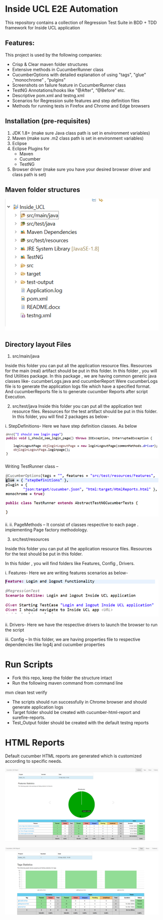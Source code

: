 
# Inside UCL E2E Automation

This repository contains a collection of Regression Test Suite in BDD + TDD framework for Inside UCL application




## Features:

This project is used by the following companies:

- Crisp & Clear maven folder structures
- Extensive methods in CucumberRunner class
- CucumberOptions with detailed explanation of using "tags", "glue" ,”monochrome” , “pulgins”
- Screenshots on failure feature in CucumberRunner class
- TestNG Annotations/hooks like "@After", “@Before” etc.
- Descriptive pom.xml and testng.xml
- Scenarios for Regression suite features and step definition files
- Methods for running tests in Firefox and Chrome and Edge browsers


## Installation (pre-requisites)

1. JDK 1.8+ (make sure Java class path is set in environment variables)
2. Maven (make sure .m2 class path is set in environment variables)
3. Eclipse
4. Eclipse Plugins for
   - Maven
   - Cucumber
   - TestNG
5. Browser driver (make sure you have your desired browser driver and class path is set)


    
## Maven folder structures 


![alt text](https://github.com/aaaashwini90/testing_readme/blob/main/MVN_FS.png)



## Directory layout Files

1. src/main/java 

Inside this folder you can put all the application resource files. Resources for the main (real) artifact should be put in this folder.
In this folder , you will find Utilities package. In this package , we are having common generic java classes like- cucumberLogs.java and cucumberReport
Were cucumberLogs file is to generate the application logs file which have a specified format.
And cucumberReports file is to generate cucumber Reports after script Execution.

2. src/test/java 
Inside this folder you can put all the application test resource files. Resources for the test artifact should be put in this folder.
In this folder, you will find 2 packages as below-

i. StepDefinitions- Here we have step definition classes. As below


![alt text](https://github.com/aaaashwini90/testing_readme/blob/main/STEP_DEF.png)

Writing TestRunner class –

![alt text](https://github.com/aaaashwini90/testing_readme/blob/main/TESTRUNNER.png)

ii. ii. PageMethods – It consist of classes respective to each page . implementing Page factory methodology. 

3. src/test/resources

Inside this folder you can put all the application resource files. Resources for the test  should be put in this folder.

In this folder , you will find folders like Features, Config , Drivers.

i. Features-  Here we are writing features scenarios as below- 

![alt text](https://github.com/aaaashwini90/testing_readme/blob/main/FEATURE.png)

ii. Drivers- Here we have the respective drivers to launch the browser to run the script

iii. Config – In this folder, we are having properties file to respective dependencies like log4j and cucumber properties

# Run Scripts

- Fork this repo, keep the folder the structure intact
- Run the following maven command from command line


mvn clean test verify

- The scripts should run successfully in Chrome browser and should generate application logs 
- Target folder should be created with cucumber-html-report and surefire-reports.
- Test_Output folder should be created with the default testng reports

# HTML Reports

Default cucumber HTML reports are generated which is customized according to specific needs.

![alt text](https://github.com/aaaashwini90/testing_readme/blob/main/html%20REPOPRT.png)

![alt text](https://github.com/aaaashwini90/testing_readme/blob/main/HTML%20REPORT%202.png)

